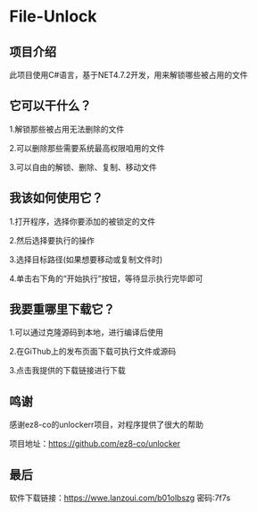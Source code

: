 # File-Unlock

## 项目介绍

此项目使用C#语言，基于NET4.7.2开发，用来解锁哪些被占用的文件

## 它可以干什么？

1.解锁那些被占用无法删除的文件

2.可以删除那些需要系统最高权限咱用的文件

3.可以自由的解锁、删除、复制、移动文件

## 我该如何使用它？

1.打开程序，选择你要添加的被锁定的文件

2.然后选择要执行的操作

3.选择目标路径(如果想要移动或复制文件时)

4.单击右下角的“开始执行”按钮，等待显示执行完毕即可

## 我要重哪里下载它？

1.可以通过克隆源码到本地，进行编译后使用

2.在GiThub上的发布页面下载可执行文件或源码

3.点击我提供的下载链接进行下载

## 鸣谢

感谢ez8-co的unlockerr项目，对程序提供了很大的帮助

项目地址：https://github.com/ez8-co/unlocker

## 最后

软件下载链接：https://wwe.lanzoui.com/b01olbszg 密码:7f7s






